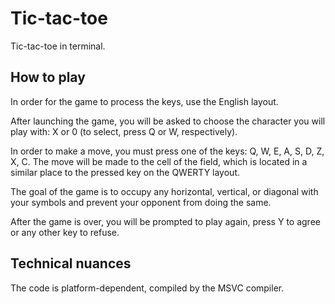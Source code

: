# Tic-tac-toe
Tic-tac-toe in terminal.
## How to play
In order for the game to process the keys, use the English layout.

After launching the game, you will be asked to choose the character you will play with: X or 0 (to select, press Q or W, respectively).

In order to make a move, you must press one of the keys: Q, W, E, A, S, D, Z, X, C. The move will be made to the cell of the field, which is located in a similar place to the pressed key on the QWERTY layout.

The goal of the game is to occupy any horizontal, vertical, or diagonal with your symbols and prevent your opponent from doing the same.

After the game is over, you will be prompted to play again, press Y to agree or any other key to refuse.
## Technical nuances
The code is platform-dependent, compiled by the MSVC compiler.
